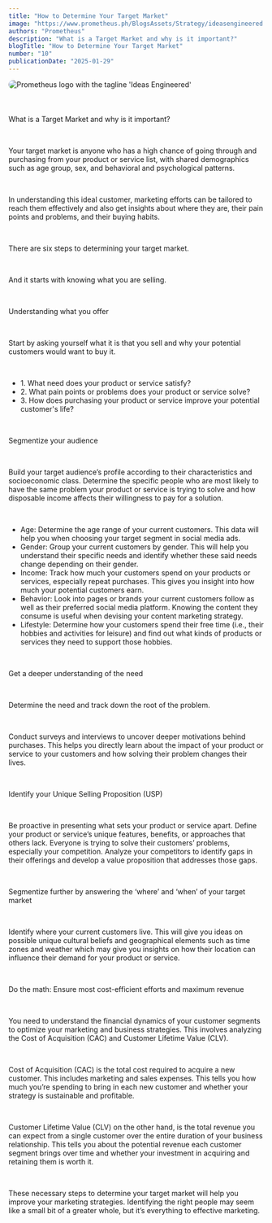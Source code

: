```yaml
---
title: "How to Determine Your Target Market"
image: "https://www.prometheus.ph/BlogsAssets/Strategy/ideasengineered.jpg"
authors: "Prometheus"
description: "What is a Target Market and why is it important?"
blogTitle: "How to Determine Your Target Market"
number: "10"
publicationDate: "2025-01-29"
---
```


<img src="/BlogsAssets/Strategy/ideasengineered.jpg" alt="Prometheus logo with the tagline 'Ideas Engineered'" style="border-radius: 15px; margin-bottom: 20px;">

<div class="text-white text-lg leading-relaxed">

<br/>

 <span class="font-bold text-3xl">What is a Target Market and why is it important?</span>

<br/>

<p class="mb-6">
Your target market is anyone who has a high chance of going through and purchasing from your product or service list, with shared demographics such as age group, sex, and behavioral and psychological patterns.
</p>

<br/>

<p class="mb-6">
In understanding this ideal customer, marketing efforts can be tailored to reach them effectively and also get insights about where they are, their pain points and problems, and their buying habits.
</p>

<br/>

<p class="mb-6">
There are six steps to determining your target market.
</p>

<br/>

<p class="mb-6">
And it starts with knowing what you are selling.
</p>

<br/>

 <span class="font-bold text-2xl">Understanding what you offer</span>

<br/>

<p class="mb-6">
Start by asking yourself what it is that you sell and why your potential customers would want to buy it.
</p>

<br/>

<ul class="list-disc list-inside mb-6">
<li>1. What need does your product or service satisfy?</li>
<li>2. What pain points or problems does your product or service solve?</li>
<li>3. How does purchasing your product or service improve your potential customer's life?</li>
</ul>

<br/>

 <span class="font-bold text-2xl">Segmentize your audience</span>

<br/>

<p class="mb-6">
Build your target audience’s profile according to their characteristics and socioeconomic class. Determine the specific people who are most likely to have the same problem your product or service is trying to solve and how disposable income affects their willingness to pay for a solution.
</p>

<br/>

<ul class="list-disc list-inside mb-6">
<li><span class="font-bold">Age:</span> Determine the age range of your current customers. This data will help you when choosing your target segment in social media ads.</li>
<li><span class="font-bold">Gender:</span> Group your current customers by gender. This will help you understand their specific needs and identify whether these said needs change depending on their gender.</li>
<li><span class="font-bold">Income:</span> Track how much your customers spend on your products or services, especially repeat purchases. This gives you insight into how much your potential customers earn.</li>
<li><span class="font-bold">Behavior:</span> Look into pages or brands your current customers follow as well as their preferred social media platform. Knowing the content they consume is useful when devising your content marketing strategy.</li>
<li><span class="font-bold">Lifestyle:</span> Determine how your customers spend their free time (i.e., their hobbies and activities for leisure) and find out what kinds of products or services they need to support those hobbies.</li>
</ul>

<br/>

 <span class="font-bold text-2xl">Get a deeper understanding of the need</span>

<br/>

<p class="mb-6">
Determine the need and track down the root of the problem.
</p>

<br/>

<p class="mb-6">
Conduct surveys and interviews to uncover deeper motivations behind purchases. This helps you directly learn about the impact of your product or service to your customers and how solving their problem changes their lives.
</p>

<br/>

 <span class="font-bold text-2xl">Identify your Unique Selling Proposition (USP)</span>

<br/>

<p class="mb-6">
Be proactive in presenting what sets your product or service apart. Define your product or service’s unique features, benefits, or approaches that others lack. Everyone is trying to solve their customers’ problems, especially your competition. Analyze your competitors to identify gaps in their offerings and develop a value proposition that addresses those gaps.
</p>

<br/>

 <span class="font-bold text-2xl">Segmentize further by answering the ‘where’ and ‘when’ of your target market</span>

<br/>

<p class="mb-6">
Identify where your current customers live. This will give you ideas on possible unique cultural beliefs and geographical elements such as time zones and weather which may give you insights on how their location can influence their demand for your product or service.
</p>

<br/>

 <span class="font-bold text-2xl">Do the math: Ensure most cost-efficient efforts and maximum revenue</span>

<br/>

<p class="mb-6">
You need to understand the financial dynamics of your customer segments to optimize your marketing and business strategies. This involves analyzing the Cost of Acquisition (CAC) and Customer Lifetime Value (CLV).
</p>

<br/>

<p class="mb-6">
Cost of Acquisition (CAC) is the total cost required to acquire a new customer. This includes marketing and sales expenses. This tells you how much you’re spending to bring in each new customer and whether your strategy is sustainable and profitable.
</p>

<br/>

<p class="mb-6">
Customer Lifetime Value (CLV) on the other hand, is the total revenue you can expect from a single customer over the entire duration of your business relationship. This tells you about the potential revenue each customer segment brings over time and whether your investment in acquiring and retaining them is worth it.
</p>

<br/>

<p class="mb-6">
These necessary steps to determine your target market will help you improve your marketing strategies. Identifying the right people may seem like a small bit of a greater whole, but it’s everything to effective marketing.
</p>

<br/>

</div>
